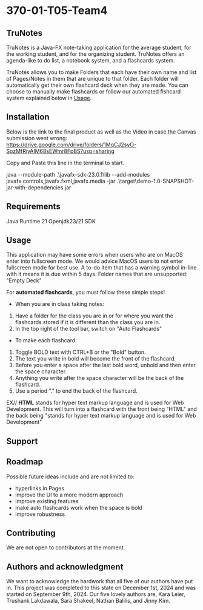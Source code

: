 # 370-01-T05-Team4

## TruNotes
TruNotes is a Java-FX note-taking application for the average student, for the working student, and for the organizing student. TruNotes offers an agenda-like to do list, a notebook system, and a flashcards system.

TruNotes allows you to make Folders that each have their own name and list of Pages/Notes in them that are unique to that folder. Each folder will automatically get their own flashcard deck when they are made. You can choose to manually make flashcards or follow our automated flshcard system explained below in [Usage](#usage).

## Installation
Below is the link to the final product as well as the Video in case the Canvas submission went wrong:
https://drive.google.com/drive/folders/1MqCJ2syO-SozMfRiyAIM68sEWmr8FpBS?usp=sharing

Copy and Paste this line in the terminal to start.

java --module-path .\javafx-sdk-23.0.1\lib --add-modules javafx.controls,javafx.fxml,javafx.media -jar .\target\demo-1.0-SNAPSHOT-jar-with-dependencies.jar

## Requirements
Java Runtime 21
Openjdk23/21 SDK

## Usage
This application may have some errors when users who are on MacOS enter into fullscreen mode. We would advice MacOS users to not enter fullscreen mode for best use. 
A to-do item that has a warning symbol in-line with it means it is due within 5 days.
Folder names that are unsupported: "Empty Deck"

For **automated flashcards**, you must follow these simple steps!
- When you are in class taking notes:
1. Have a folder for the class you are in or for where you want the flashcards stored if it is different than the class you are in.
2. In the top right of the tool bar, switch on "Auto Flashcards"
- To make each flashcard:
1. Toggle BOLD text with CTRL+B or the "Bold" button.
2. The text you write in bold will become the front of the flashcard.
3. Before you enter a space after the last bold word, unbold and then enter the space character.
4. Anything you write after the space character will be the back of the flashcard.
5. Use a period "." to end the back of the flashcard.

EX// **HTML** stands for hyper text markup language and is used for Web Development.
This will turn into a flashcard with the front being "HTML" and the back being "stands for hyper text markup language and is used for Web Development"

## Support

## Roadmap
Possible future ideas include and are not limited to:
- hyperlinks in Pages
- improve the UI to a more modern approach
- improve existing features
 - make auto flashcards work when the space is bold
- improve robustness

## Contributing
We are not open to contributors at the moment.

## Authors and acknowledgment
We want to acknowledge the hardwork that all five of our authors have put in. This project was completed to this state on December 1st, 2024 and was started on September 9th, 2024. 
Our five lovely authors are, Kara Leier, Trushank Lakdawala, Sara Shakeel, Nathan Balilis, and Jinny Kim.

